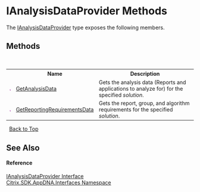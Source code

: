 # IAnalysisDataProvider Methods
 

The <a href="T_Citrix_SDK_AppDNA_Interfaces_IAnalysisDataProvider">IAnalysisDataProvider</a> type exposes the following members.


## Methods
&nbsp;<table><tr><th></th><th>Name</th><th>Description</th></tr><tr><td>![Public method](media/pubmethod.gif "Public method")</td><td><a href="M_Citrix_SDK_AppDNA_Interfaces_IAnalysisDataProvider_GetAnalysisData">GetAnalysisData</a></td><td>
Gets the analysis data (Reports and applications to analyze for) for the specified *solution*.</td></tr><tr><td>![Public method](media/pubmethod.gif "Public method")</td><td><a href="M_Citrix_SDK_AppDNA_Interfaces_IAnalysisDataProvider_GetReportingRequirementsData">GetReportingRequirementsData</a></td><td>
Gets the report, group, and algorithm requirements for the specified *solution*.</td></tr></table>&nbsp;
<a href="#ianalysisdataprovider-methods">Back to Top</a>

## See Also


#### Reference
<a href="T_Citrix_SDK_AppDNA_Interfaces_IAnalysisDataProvider">IAnalysisDataProvider Interface</a><br /><a href="N_Citrix_SDK_AppDNA_Interfaces">Citrix.SDK.AppDNA.Interfaces Namespace</a><br />